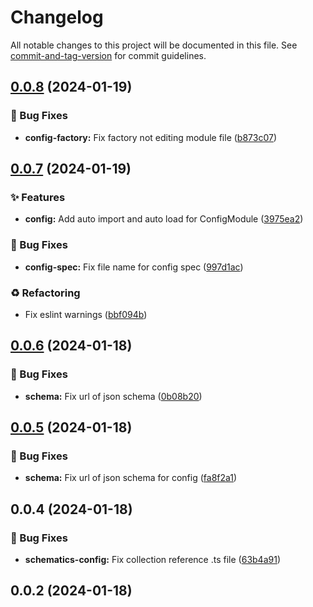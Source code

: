 # Changelog

All notable changes to this project will be documented in this file. See [commit-and-tag-version](https://github.com/absolute-version/commit-and-tag-version) for commit guidelines.

## [0.0.8](https://github.com/streetless/nestjs-core/compare/v0.0.7...v0.0.8) (2024-01-19)


### 🐛 Bug Fixes

* **config-factory:** Fix factory not editing module file ([b873c07](https://github.com/streetless/nestjs-core/commit/b873c07f8381af4ac119cf7f7eda3c85d0763bfa))

## [0.0.7](https://github.com/streetless/nestjs-core/compare/v0.0.6...v0.0.7) (2024-01-19)


### ✨ Features

* **config:** Add auto import and auto load for ConfigModule ([3975ea2](https://github.com/streetless/nestjs-core/commit/3975ea292d9c661d036870687991ba7281e42f5c))


### 🐛 Bug Fixes

* **config-spec:** Fix file name for config spec ([997d1ac](https://github.com/streetless/nestjs-core/commit/997d1ac944161eb4107663264b90519a8af13efb))


### ♻️ Refactoring

* Fix eslint warnings ([bbf094b](https://github.com/streetless/nestjs-core/commit/bbf094b896ecaa8591dffecc638cddfa59409b71))

## [0.0.6](https://github.com/streetless/nestjs-core/compare/v0.0.5...v0.0.6) (2024-01-18)


### 🐛 Bug Fixes

* **schema:** Fix url of json schema ([0b08b20](https://github.com/streetless/nestjs-core/commit/0b08b206ec3023a987be2de768e529e9967f401a))

## [0.0.5](https://github.com/streetless/nestjs-core/compare/v0.0.4...v0.0.5) (2024-01-18)


### 🐛 Bug Fixes

* **schema:** Fix url of json schema for config ([fa8f2a1](https://github.com/streetless/nestjs-core/commit/fa8f2a1927a36e174bdb92070b8525cc36390b16))

## 0.0.4 (2024-01-18)


### 🐛 Bug Fixes

* **schematics-config:** Fix collection reference .ts file ([63b4a91](https://github.com/streetless/nestjs-core/commit/63b4a91d2170c316e90260ef55f748f5a6f6e334))

## 0.0.2 (2024-01-18)
